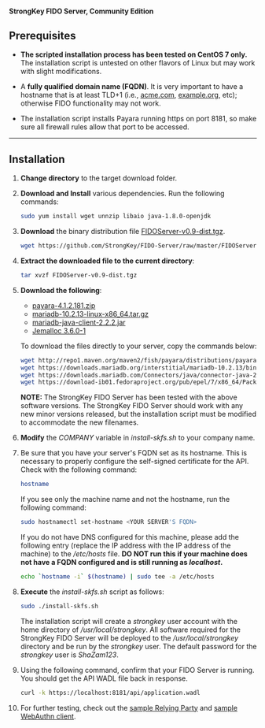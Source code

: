 #### StrongKey FIDO Server, Community Edition

## Prerequisites

-  **The scripted installation process has been tested on CentOS 7 only.** The installation script is untested on other flavors of Linux but may work with slight modifications.

-  A **fully qualified domain name (FQDN)**. It is very important to have a hostname that is at least TLD+1 (i.e., [acme.com](http://acme.com), [example.org](http://example.org), etc); otherwise FIDO functionality may not work.

-  The installation script installs Payara running https on port 8181, so make sure all firewall rules allow that port to be accessed.

----------------

## Installation

1.  **Change directory** to the target download folder.

2.  **Download and Install** various dependencies. Run the following commands:
    
    ```sh
    sudo yum install wget unnzip libaio java-1.8.0-openjdk
    ```

3.  **Download** the binary distribution file [FIDOServer-v0.9-dist.tgz](https://github.com/StrongKey/FIDO-Server/blob/master/FIDOServer-v0.9-dist.tgz).

    ```sh
    wget https://github.com/StrongKey/FIDO-Server/raw/master/FIDOServer-v0.9-dist.tgz
    ```

4.  **Extract the downloaded file to the current directory**:

    ```sh
    tar xvzf FIDOServer-v0.9-dist.tgz
    ```

5.  **Download the following**:
    
    -   [payara-4.1.2.181.zip](http://repo1.maven.org/maven2/fish/payara/distributions/payara/4.1.2.181/payara-4.1.2.181.zip)
    -   [mariadb-10.2.13-linux-x86_64.tar.gz](https://downloads.mariadb.org/interstitial/mariadb-10.2.13/bintar-linux-x86_64/mariadb-10.2.13-linux-x86_64.tar.gz/from/http%3A//ftp.hosteurope.de/mirror/archive.mariadb.org/)
    -   [mariadb-java-client-2.2.2.jar](https://downloads.mariadb.com/Connectors/java/connector-java-2.2.2/mariadb-java-client-2.2.2.jar)
    -   [Jemalloc 3.6.0-1](https://download-ib01.fedoraproject.org/pub/epel/7/x86_64/Packages/j/jemalloc-3.6.0-1.el7.x86_64.rpm)

    To download the files directly to your server, copy the commands below:  
    
    ```sh
    wget http://repo1.maven.org/maven2/fish/payara/distributions/payara/4.1.2.181/payara-4.1.2.181.zip
    wget https://downloads.mariadb.org/interstitial/mariadb-10.2.13/bintar-linux-x86_64/mariadb-10.2.13-linux-x86_64.tar.gz/from/http%3A//ftp.hosteurope.de/mirror/archive.mariadb.org/ -O mariadb-10.2.13-linux-x86_64.tar.gz
    wget https://downloads.mariadb.com/Connectors/java/connector-java-2.2.2/mariadb-java-client-2.2.2.jar
    wget https://download-ib01.fedoraproject.org/pub/epel/7/x86_64/Packages/j/jemalloc-3.6.0-1.el7.x86_64.rpm
    ```

    **NOTE:** The StrongKey FIDO Server has been tested with the above software versions. The StrongKey FIDO Server should work with any new minor versions released, but the installation script must be modified to accommodate the new filenames.

6.  **Modify** the _COMPANY_ variable in _install-skfs.sh_ to your company name.

7. Be sure that you have your server's FQDN set as its hostname. This is necessary to properly configure the self-signed certificate for the API. Check with the following command:

    ```sh
    hostname
    ```

    If you see only the machine name and not the hostname, run the following command:

    ```sh
    sudo hostnamectl set-hostname <YOUR SERVER'S FQDN>
    ```

    If you do not have DNS configured for this machine, please add the following entry (replace the IP address with the IP address of the machine)  to the _/etc/hosts_ file. 
    **DO NOT run this if your machine does not have a FQDN configured and is still running as _localhost_.**

    ```sh
    echo `hostname -i` $(hostname) | sudo tee -a /etc/hosts
    ```

8.  **Execute** the _install-skfs.sh_ script as follows:

    ```sh
    sudo ./install-skfs.sh
    ```

    The installation script will create a _strongkey_ user account with the home directory of _/usr/local/strongkey_. All software required for the StrongKey FIDO Server will be deployed to the _/usr/local/strongkey_ directory and be run by the _strongkey_ user. The default password for the _strongkey_ user is _ShaZam123_.

9. Using the following command, confirm that your FIDO Server is running. You should get the API WADL file back in response.

    ```sh
    curl -k https://localhost:8181/api/application.wadl
    ```

10. For further testing, check out the [sample Relying Party](https://github.com/StrongKey/relying-party-java) and [sample WebAuthn client](https://github.com/StrongKey/WebAuthn).

